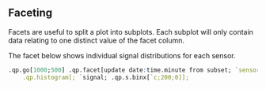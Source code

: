 ## Faceting

Facets are useful to split a plot into subplots. Each subplot will only contain data
relating to one distinct value of the facet column.

The facet below shows individual signal distributions for each sensor.

```q
.qp.go[1000;500] .qp.facet[update date:time.minute from subset; `sensor]
    .qp.histogram[; `signal; .qp.s.binx[`c;200;0]];
```
